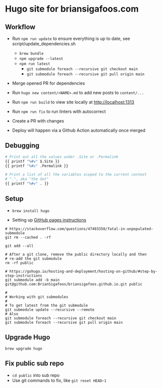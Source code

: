 # Hugo site for briansigafoos.com

## Workflow

- Run `npm run update` to ensure everything is up to date, see script/update_dependencies.sh

  - `brew bundle`
  - `npm upgrade --latest`
  - `npm run latest`
    - `git submodule foreach --recursive git checkout main`
    - `git submodule foreach --recursive git pull origin main`

- Merge opened PR for dependencies
- Run `hugo new content/<NAME>.md` to add new posts to `content/...`
- Run `npm run build` to view site locally at <http://localhost:1313>
- Run `npm run fix` to run linters with autocorrect
- Create a PR with changes
- Deploy will happen via a Github Action automatically once merged

## Debugging

```bash
# Print out all the values under .Site or .Permalink
{{ printf "%#v" $.Site }}
{{ printf "%#v" .Permalink }}

# Print a list of all the variables scoped to the current context
# ".", aka "the dot"
{{ printf "%#v" . }}
```

## Setup

- `brew install hugo`

- Setting up [GitHub pages instructions](https://gohugo.io/hosting-and-deployment/hosting-on-github/#readout)

```shell
# https://stackoverflow.com/questions/47403358/fatal-in-unpopulated-submodule
git rm --cached . -rf

git add --all

# After a git clone, remove the public directory locally and then
# re-add the git submodule
rm -rf public

# https://gohugo.io/hosting-and-deployment/hosting-on-github/#step-by-step-instructions
git submodule add -b main git@github.com:BrianSigafoos/briansigafoos.github.io.git public

#
# Working with git submodules
#
# To get latest from the git submodule
git submodule update --recursive --remote
# Also
git submodule foreach --recursive git checkout main
git submodule foreach --recursive git pull origin main
```

## Upgrade Hugo

```shell
brew upgrade hugo
```

## Fix public sub repo

- `cd public` into sub repo
- Use git commands to fix, like `git reset HEAD~1`
